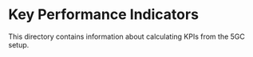 # Key Performance Indicators

This directory contains information about calculating KPIs from the 5GC setup.